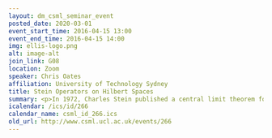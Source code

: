 ```yaml
---
layout: dm_csml_seminar_event
posted_date: 2020-03-01
event_start_time: 2016-04-15 13:00
event_end_time: 2016-04-15 14:00
img: ellis-logo.png
alt: image-alt
join_link: G08
location: Zoom
speaker: Chris Oates
affiliation: University of Technology Sydney
title: Stein Operators on Hilbert Spaces
summary: <p>In 1972, Charles Stein published a central limit theorem for correlated variables. The mathematical approach used in the proof has since become known as Stein’s Method. This talk provides an introduction to Stein’s Method and describes a formal generalisation, based on Stein Operators. A characterisation of the action of Stein Operators on Hilbert spaces offers considerable potential for applications in kernel-based machine learning. One such application is presented, in the context of numerical integration for Bayesian posterior computation.</p><p><a href="http&#58;//oates.work/">Speaker website</a></p>
icalendar: /ics/id/266
calendar_name: csml_id_266.ics
old_url: http://www.csml.ucl.ac.uk/events/266
---
```

